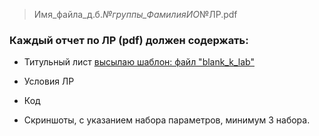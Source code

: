 > Имя_файла_д.б._№группы_ФамилияИО_№ЛР.pdf

### Каждый отчет по ЛР (pdf) должен содержать:

- Титульный лист [высылаю шаблон: файл "blank_k_lab"](https://disk.yandex.ru/edit/disk/disk%2F4%20семестр%2FАлгоритмы%20компьютерной%20графики%2Fblank_k_lab.docx?sk=y04ce4b858cf41b5ced20ca0e1df32b6c)

- Условия ЛР

- Код

- Скриншоты, с указанием набора параметров, минимум 3 набора.
